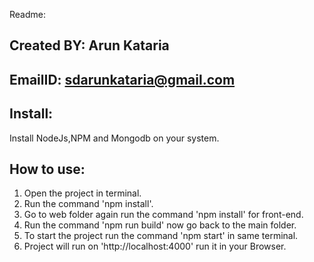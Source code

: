 Readme: 

## Created BY: Arun Kataria
## EmailID: sdarunkataria@gmail.com

## Install:
 Install NodeJs,NPM and Mongodb on your system.

## How to use:
	
1) Open the project in terminal.
2) Run the command 'npm install'.
3) Go to web folder again run the command 'npm install' for front-end.
4) Run the command 'npm run build' now go back to the main folder.
5) To start the project run the command 'npm start' in same terminal.
4) Project will run on 'http://localhost:4000' run it in your Browser.



